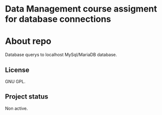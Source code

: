 # Data Management course assigment for database connections

# About repo
Database querys to localhost MySql/MariaDB database.

## License
GNU GPL.

## Project status
Non active.
